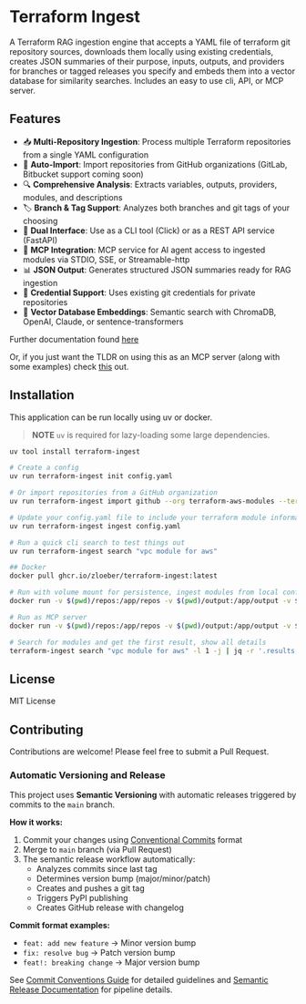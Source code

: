 # Terraform Ingest

A Terraform RAG ingestion engine that accepts a YAML file of terraform git repository sources, downloads them locally using existing credentials, creates JSON summaries of their purpose, inputs, outputs, and providers for branches or tagged releases you specify and embeds them into a vector database for similarity searches. Includes an easy to use cli, API, or MCP server.

## Features

- 📥 **Multi-Repository Ingestion**: Process multiple Terraform repositories from a single YAML configuration
- 🔄 **Auto-Import**: Import repositories from GitHub organizations (GitLab, Bitbucket support coming soon)
- 🔍 **Comprehensive Analysis**: Extracts variables, outputs, providers, modules, and descriptions
- 🏷️ **Branch & Tag Support**: Analyzes both branches and git tags of your choosing
- 🔌 **Dual Interface**: Use as a CLI tool (Click) or as a REST API service (FastAPI)
- 🤖 **MCP Integration**: MCP service for AI agent access to ingested modules via STDIO, SSE, or Streamable-http
- 📊 **JSON Output**: Generates structured JSON summaries ready for RAG ingestion
- 🔐 **Credential Support**: Uses existing git credentials for private repositories
- 🧠 **Vector Database Embeddings**: Semantic search with ChromaDB, OpenAI, Claude, or sentence-transformers

Further documentation found [here](https://zloeber.github.io/terraform-ingest/)

Or, if you just want the TLDR on using this as an MCP server (along with some examples) check [this](./docs/mcp_use_examples.md) out.

## Installation

This application can be run locally using uv or docker.

> **NOTE** `uv` is required for lazy-loading some large dependencies.

```bash
uv tool install terraform-ingest

# Create a config
uv run terraform-ingest init config.yaml

# Or import repositories from a GitHub organization
uv run terraform-ingest import github --org terraform-aws-modules --terraform-only

# Update your config.yaml file to include your terraform module information and mcp config then preform the initial ingestion
uv run terraform-ingest ingest config.yaml

# Run a quick cli search to test things out
uv run terraform-ingest search "vpc module for aws"

## Docker
docker pull ghcr.io/zloeber/terraform-ingest:latest

# Run with volume mount for persistence, ingest modules from local config.yaml file
docker run -v $(pwd)/repos:/app/repos -v $(pwd)/output:/app/output -v $(pwd)/config.yaml:/app/config.yaml ghcr.io/zloeber/terraform-ingest:latest ingest /app/config.yaml

# Run as MCP server
docker run -v $(pwd)/repos:/app/repos -v $(pwd)/output:/app/output -v $(pwd)/config.yaml:/app/config.yaml -p 8000:8000 ghcr.io/zloeber/terraform-ingest:latest mcp -c /app/config.yaml

# Search for modules and get the first result, show all details
terraform-ingest search "vpc module for aws" -l 1 -j | jq -r '.results[0].id' | xargs -I {} terraform-ingest index get {}
```

## License

MIT License

## Contributing

Contributions are welcome! Please feel free to submit a Pull Request.

### Automatic Versioning and Release

This project uses **Semantic Versioning** with automatic releases triggered by commits to the `main` branch.

**How it works:**
1. Commit your changes using [Conventional Commits](https://www.conventionalcommits.org/) format
2. Merge to `main` branch (via Pull Request)
3. The semantic release workflow automatically:
   - Analyzes commits since last tag
   - Determines version bump (major/minor/patch)
   - Creates and pushes a git tag
   - Triggers PyPI publishing
   - Creates GitHub release with changelog

**Commit format examples:**
- `feat: add new feature` → Minor version bump
- `fix: resolve bug` → Patch version bump  
- `feat!: breaking change` → Major version bump

See [Commit Conventions Guide](./docs/commit_conventions.md) for detailed guidelines and [Semantic Release Documentation](./docs/semantic_release_FEATURE.md) for pipeline details.

````
